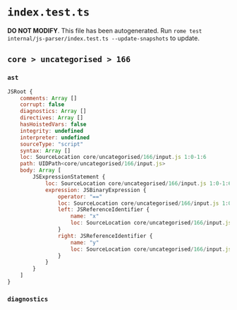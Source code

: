 # `index.test.ts`

**DO NOT MODIFY**. This file has been autogenerated. Run `rome test internal/js-parser/index.test.ts --update-snapshots` to update.

## `core > uncategorised > 166`

### `ast`

```javascript
JSRoot {
	comments: Array []
	corrupt: false
	diagnostics: Array []
	directives: Array []
	hasHoistedVars: false
	integrity: undefined
	interpreter: undefined
	sourceType: "script"
	syntax: Array []
	loc: SourceLocation core/uncategorised/166/input.js 1:0-1:6
	path: UIDPath<core/uncategorised/166/input.js>
	body: Array [
		JSExpressionStatement {
			loc: SourceLocation core/uncategorised/166/input.js 1:0-1:6
			expression: JSBinaryExpression {
				operator: "=="
				loc: SourceLocation core/uncategorised/166/input.js 1:0-1:6
				left: JSReferenceIdentifier {
					name: "x"
					loc: SourceLocation core/uncategorised/166/input.js 1:0-1:1 (x)
				}
				right: JSReferenceIdentifier {
					name: "y"
					loc: SourceLocation core/uncategorised/166/input.js 1:5-1:6 (y)
				}
			}
		}
	]
}
```

### `diagnostics`

```

```
